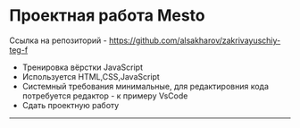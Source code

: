 # Проектная работа Mesto

Ссылка на репозиторий - https://github.com/alsakharov/zakrivayuschiy-teg-f

* Тренировка вёрстки JavaScript
* Используется HTML,CSS,JavaScript
* Системный требования минимальные, для редактировния кода потребуется редактор - к примеру VsCode
* Сдать проектную работу

------ 